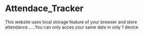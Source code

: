 # Attendace_Tracker
This website uses local storage feature of your browser and store attendance .....You can only acces your same data in only 1 device
